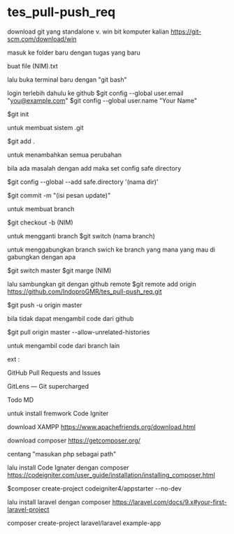 # tes_pull-push_req

download git yang standalone v. win bit komputer kalian
https://git-scm.com/download/win

masuk ke folder baru dengan tugas yang baru

buat file (NIM).txt

lalu buka terminal baru dengan "git bash"

login terlebih dahulu ke github
$git config --global user.email "you@example.com"
$git config --global user.name "Your Name"

$git init

untuk membuat sistem .git

$git add .

untuk menambahkan semua perubahan

bila ada masalah dengan add maka set config safe directory

$git config --global --add safe.directory '(nama dir)'

$git commit -m "(isi pesan update)"

untuk membuat branch

$git checkout -b (NIM)

untuk mengganti branch
$git switch (nama branch)

untuk menggabungkan branch swich ke branch yang mana yang mau di gabungkan dengan apa

$git switch master
$git marge (NIM)

lalu sambungkan git dengan github remote
$git remote add origin https://github.com/IndoproGMR/tes_pull-push_req.git

$git push -u origin master

bila tidak dapat mengambil code dari github

$git pull origin master --allow-unrelated-histories

untuk mengambil code dari branch lain

ext :

GitHub Pull Requests and Issues

GitLens — Git supercharged

Todo MD

untuk install fremwork Code Igniter

download XAMPP https://www.apachefriends.org/download.html

download composer https://getcomposer.org/

centang "masukan php sebagai path"

lalu install Code Ignater dengan composer https://codeigniter.com/user_guide/installation/installing_composer.html

$composer create-project codeigniter4/appstarter --no-dev


lalu install laravel dengan composer https://laravel.com/docs/9.x#your-first-laravel-project

composer create-project laravel/laravel example-app

